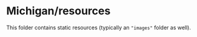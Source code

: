 # Michigan/resources

This folder contains static resources (typically an `"images"` folder as well).
